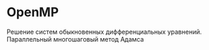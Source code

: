 # OpenMP
Решение систем обыкновенных дифференциальных уравнений. Параллельный многошаговый метод Адамса
